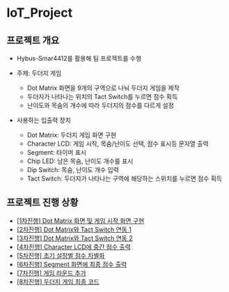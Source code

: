 # IoT_Project

## 프로젝트 개요

- Hybus-Smar4412를 활용해 팀 프로젝트를 수행
- 주제: 두더지 게임
    - Dot Matrix 화면을 9개의 구역으로 나눠 두더지 게임을 제작
    - 두더지가 나타나는 위치의 Tact Switch를 누르면 점수 획득
    - 난이도와 목숨의 개수에 따라 두더지의 점수를 다르게 설정

- 사용하는 입출력 장치
    - Dot Matrix: 두더지 게임 화면 구현
    - Character LCD: 게임 시작, 목숨/난이도 선택, 점수 표시등 문자열 출력
    - Segment: 타이머 표시
    - Chip LED: 남은 목숨, 난이도 개수를 표시
    - Dip Switch: 목숨, 난이도 개수 입력
    - Tact Switch: 두더지가 나타나는 구역에 해당하는 스위치를 누르면 점수 획득

## 프로젝트 진행 상황
* [[1차진행] Dot Matrix 화면 및 게임 시작 화면 구현](https://www.notion.so/1-Dot-Matrix-524956653caf4b9aad0a93ee2a1e1561)
* [[2차진행] Dot Matrix와 Tact Switch 연동 1](https://www.notion.so/2-Dot-Matrix-Tact-Switch-84a9e266d6ba4483913fbc81a7ed56fc)
* [[3차진행] Dot Matrix와 Tact Switch 연동 2](https://www.notion.so/3-Dot-Matrix-Tact-Switch-2-1f29a13d4ebf405aa0e4d3471f3ce52c)
* [[4차진행] Character LCD에 중간 점수 출력](https://www.notion.so/4-Character-LCD-382e2e32652c44bfa71589e6b3bac28e)
* [[5차진행] 초기 설정별 점수 차별화](https://www.notion.so/5-09cc8f87986648d280c1aeabe69fa0bc)
* [[6차진행] Segment 화면에 최종 점수 출력](https://www.notion.so/6-Segment-9004d68fb5144a4891451a7acf3832fe)
* [[7차진행] 게임 라운드 추가](https://www.notion.so/7-f05a8e0ed4ef48728abcaec80ce4bf84)
* [[8차진행] 두더지 게임 최종 코드](https://www.notion.so/a36722abd02d46fd990a3d10538ee3a6)

